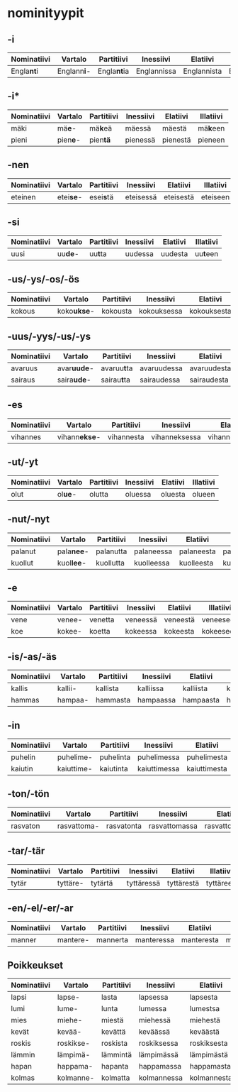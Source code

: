# nominityypit

## -i
| Nominatiivi  | Vartalo       | Partitiivi    | Inessiivi   | Elatiivi    | Illatiivi      |
| ------------ | ------------- | ------------- | ----------- | ----------- | -------------- |
| Engla**nt**i | Englann**i**- | Engla**nt**ia | Englannissa | Englannista | Engla**nt**iin |

## -i*
| Nominatiivi | Vartalo    | Partitiivi | Inessiivi | Elatiivi | Illatiivi  |
| ----------- | ---------- | ---------- | --------- | -------- | ---------- |
| mäki        | mä**e**-   | mä**k**eä  | mäessä    | mäestä   | mä**k**een |
| pieni       | pien**e**- | pien**tä** | pienessä  | pienestä | pieneen    |

## -nen
| Nominatiivi | Vartalo     | Partitiivi  | Inessiivi | Elatiivi  | Illatiivi |
| ----------- | ----------- | ----------- | --------- | --------- | --------- |
| eteinen     | etei**se**- | esei**s**tä | eteisessä | eteisestä | eteiseen  |

## -si
| Nominatiivi | Vartalo   | Partitiivi | Inessiivi | Elatiivi | Illatiivi  |
| ----------- | --------- | ---------- | --------- | -------- | ---------- |
| uusi        | uu**de**- | uu**t**ta  | uudessa   | uudesta  | uu**t**een |

## -us/-ys/-os/-ös
| Nominatiivi | Vartalo       | Partitiivi | Inessiivi   | Elatiivi    | Illatiivi  |
| ----------- | ------------- | ---------- | ----------- | ----------- | ---------- |
| kokous      | koko**ukse**- | kokousta   | kokouksessa | kokouksesta | kokoukseen |

## -uus/-yys/-us/-ys
| Nominatiivi | Vartalo       | Partitiivi    | Inessiivi   | Elatiivi    | Illatiivi      |
| ----------- | ------------- | ------------- | ----------- | ----------- | -------------- |
| avaruus     | avar**uude**- | avaruu**t**ta | avaruudessa | avaruudesta | avaruu**t**een |
| sairaus     | saira**ude**- | sairau**t**ta | sairaudessa | sairaudesta | sairau**t**een |

## -es
| Nominatiivi | Vartalo         | Partitiivi | Inessiivi     | Elatiivi      | Illatiivi    |
| ----------- | --------------- | ---------- | ------------- | ------------- | ------------ |
| vihannes    | vihann**ekse**- | vihannesta | vihanneksessa | vihanneksesta | vihannekseen |

## -ut/-yt
| Nominatiivi | Vartalo   | Partitiivi | Inessiivi | Elatiivi | Illatiivi |
| ----------- | --------- | ---------- | --------- | -------- | --------- |
| olut        | ol**ue**- | olutta     | oluessa   | oluesta  | olueen    |

## -nut/-nyt
| Nominatiivi | Vartalo      | Partitiivi | Inessiivi  | Elatiivi   | Illatiivi       |
| ----------- | ------------ | ---------- | ---------- | ---------- | --------------- |
| palanut     | pala**nee**- | palanutta  | palaneessa | palaneesta | palanee**seen** |
| kuollut     | kuol**lee**- | kuollutta  | kuolleessa | kuolleesta | kuollee**seen** |

## -e
| Nominatiivi | Vartalo | Partitiivi | Inessiivi | Elatiivi | Illatiivi |
| ----------- | ------- | ---------- | --------- | -------- | --------- |
| vene        | venee-  | venetta    | veneessä  | veneestä | veneeseen |
| koe         | kokee-  | koetta     | kokeessa  | kokeesta | kokeeseen |

## -is/-as/-äs
| Nominatiivi | Vartalo | Partitiivi | Inessiivi | Elatiivi  | Illatiivi  |
| ----------- | ------- | ---------- | --------- | --------- | ---------- |
| kallis      | kallii- | kallista   | kalliissa | kalliista | kalliiseen |
| hammas      | hampaa- | hammasta   | hampaassa | hampaasta | hampaaseen |

## -in
| Nominatiivi | Vartalo    | Partitiivi | Inessiivi    | Elatiivi     | Illatiivi   |
| ----------- | ---------- | ---------- | ------------ | ------------ | ----------- |
| puhelin     | puhelime-  | puhelinta  | puhelimessa  | puhelimesta  | puhelimeen  |
| kaiutin     | kaiuttime- | kaiutinta  | kaiuttimessa | kaiuttimesta | kaiuttimeen |

## -ton/-tön
| Nominatiivi | Vartalo     | Partitiivi | Inessiivi     | Elatiivi      | Illatiivi    |
| ----------- | ----------- | ---------- | ------------- | ------------- | ------------ |
| rasvaton    | rasvattoma- | rasvatonta | rasvattomassa | rasvattomasta | rasvattomaan |

## -tar/-tär
| Nominatiivi | Vartalo  | Partitiivi | Inessiivi  | Elatiivi   | Illatiivi |
| ----------- | -------- | ---------- | ---------- | ---------- | --------- |
| tytär       | tyttäre- | tytärtä    | tyttäressä | tyttärestä | tyttäreen |

## -en/-el/-er/-ar
| Nominatiivi | Vartalo  | Partitiivi | Inessiivi  | Elatiivi   | Illatiivi |
| ----------- | -------- | ---------- | ---------- | ---------- | --------- |
| manner      | mantere- | mannerta   | manteressa | manteresta | mantereen |

## Poikkeukset
| Nominatiivi | Vartalo   | Partitiivi | Inessiivi   | Elatiivi    | Illatiivi  |
| ----------- | --------- | ---------- | ----------- | ----------- | ---------- |
| lapsi       | lapse-    | lasta      | lapsessa    | lapsesta    | lapseen    |
| lumi        | lume-     | lunta      | lumessa     | lumestsa    | lumeen     |
| mies        | miehe-    | miestä     | miehessä    | miehestä    | mieheen    |
| kevät       | kevää-    | kevättä    | keväässä    | keväästä    | kevääseen  |
| roskis      | roskikse- | roskista   | roskiksessa | roskiksesta | roskikseen |
| lämmin      | lämpimä-  | lämmintä   | lämpimässä  | lämpimästä  | lämpimään  |
| hapan       | happama-  | hapanta    | happamassa  | happamasta  | happamaan  |
| kolmas      | kolmanne- | kolmatta   | kolmannessa | kolmannesta | kolmanteen |
